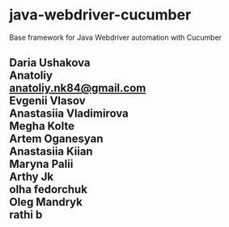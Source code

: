 # java-webdriver-cucumber

Base framework for Java Webdriver automation with Cucumber

Daria Ushakova \
Anatoliy \
anatoliy.nk84@gmail.com \
Evgenii Vlasov \
Anastasiia Vladimirova \
Megha Kolte \
Artem Oganesyan \
Anastasiia Kiian \
Maryna Palii \
Arthy Jk \
olha fedorchuk \
Oleg Mandryk \
rathi b
---------
